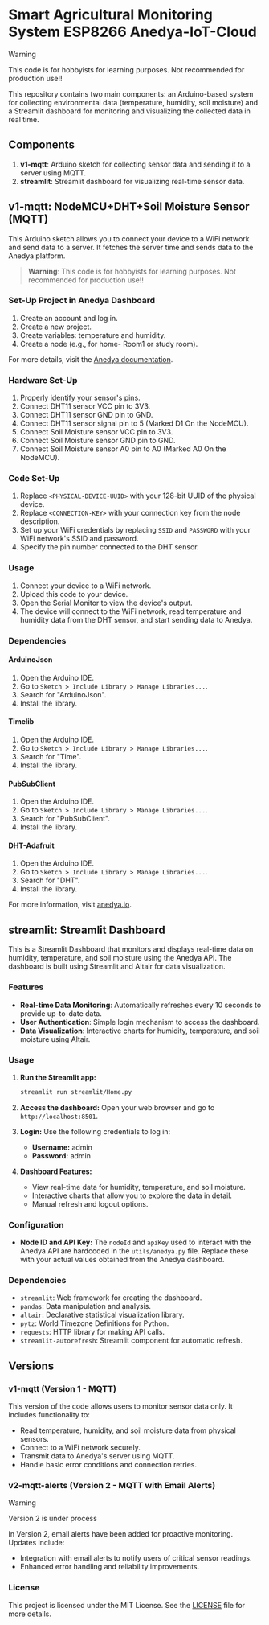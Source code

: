 # Smart Agricultural Monitoring System ESP8266 Anedya-IoT-Cloud

> [!WARNING]
> This code is for hobbyists for learning purposes. Not recommended for production use!!

This repository contains two main components: an Arduino-based system for collecting environmental data (temperature, humidity, soil moisture) and a Streamlit dashboard for monitoring and visualizing the collected data in real time.

## Components

1. **v1-mqtt**: Arduino sketch for collecting sensor data and sending it to a server using MQTT.
2. **streamlit**: Streamlit dashboard for visualizing real-time sensor data.

## v1-mqtt: NodeMCU+DHT+Soil Moisture Sensor (MQTT)

This Arduino sketch allows you to connect your device to a WiFi network and send data to a server. It fetches the server time and sends data to the Anedya platform.

> **Warning**: This code is for hobbyists for learning purposes. Not recommended for production use!!

### Set-Up Project in Anedya Dashboard

1. Create an account and log in.
2. Create a new project.
3. Create variables: temperature and humidity.
4. Create a node (e.g., for home- Room1 or study room).

For more details, visit the [Anedya documentation](https://docs.anedya.io/getting-started/quickstart/#create-a-new-project).

### Hardware Set-Up

1. Properly identify your sensor's pins.
2. Connect DHT11 sensor VCC pin to 3V3.
3. Connect DHT11 sensor GND pin to GND.
4. Connect DHT11 sensor signal pin to 5 (Marked D1 On the NodeMCU).
5. Connect Soil Moisture sensor VCC pin to 3V3.
6. Connect Soil Moisture sensor GND pin to GND.
7. Connect Soil Moisture sensor A0 pin to A0 (Marked A0 On the NodeMCU).

### Code Set-Up

1. Replace `<PHYSICAL-DEVICE-UUID>` with your 128-bit UUID of the physical device.
2. Replace `<CONNECTION-KEY>` with your connection key from the node description.
3. Set up your WiFi credentials by replacing `SSID` and `PASSWORD` with your WiFi network's SSID and password.
4. Specify the pin number connected to the DHT sensor.

### Usage

1. Connect your device to a WiFi network.
2. Upload this code to your device.
3. Open the Serial Monitor to view the device's output.
4. The device will connect to the WiFi network, read temperature and humidity data from the DHT sensor, and start sending data to Anedya.

### Dependencies

#### ArduinoJson

1. Open the Arduino IDE.
2. Go to `Sketch > Include Library > Manage Libraries...`.
3. Search for "ArduinoJson".
4. Install the library.

#### Timelib

1. Open the Arduino IDE.
2. Go to `Sketch > Include Library > Manage Libraries...`.
3. Search for "Time".
4. Install the library.

#### PubSubClient

1. Open the Arduino IDE.
2. Go to `Sketch > Include Library > Manage Libraries...`.
3. Search for "PubSubClient".
4. Install the library.

#### DHT-Adafruit

1. Open the Arduino IDE.
2. Go to `Sketch > Include Library > Manage Libraries...`.
3. Search for "DHT".
4. Install the library.

For more information, visit [anedya.io](https://anedya.io).

## streamlit: Streamlit Dashboard

This is a Streamlit Dashboard that monitors and displays real-time data on humidity, temperature, and soil moisture using the Anedya API. The dashboard is built using Streamlit and Altair for data visualization.

### Features

- **Real-time Data Monitoring**: Automatically refreshes every 10 seconds to provide up-to-date data.
- **User Authentication**: Simple login mechanism to access the dashboard.
- **Data Visualization**: Interactive charts for humidity, temperature, and soil moisture using Altair.

### Usage

1. **Run the Streamlit app:**
    ```sh
    streamlit run streamlit/Home.py
    ```

2. **Access the dashboard:**
   Open your web browser and go to `http://localhost:8501`.

3. **Login:**
   Use the following credentials to log in:
   - **Username:** admin
   - **Password:** admin

4. **Dashboard Features:**
   - View real-time data for humidity, temperature, and soil moisture.
   - Interactive charts that allow you to explore the data in detail.
   - Manual refresh and logout options.

### Configuration

- **Node ID and API Key:**
  The `nodeId` and `apiKey` used to interact with the Anedya API are hardcoded in the `utils/anedya.py` file. Replace these with your actual values obtained from the Anedya dashboard.

### Dependencies

- `streamlit`: Web framework for creating the dashboard.
- `pandas`: Data manipulation and analysis.
- `altair`: Declarative statistical visualization library.
- `pytz`: World Timezone Definitions for Python.
- `requests`: HTTP library for making API calls.
- `streamlit-autorefresh`: Streamlit component for automatic refresh.



## Versions

### v1-mqtt (Version 1 - MQTT)

This version of the code allows users to monitor sensor data only. It includes functionality to:
- Read temperature, humidity, and soil moisture data from physical sensors.
- Connect to a WiFi network securely.
- Transmit data to Anedya's server using MQTT.
- Handle basic error conditions and connection retries.

### v2-mqtt-alerts (Version 2 - MQTT with Email Alerts)
> [!WARNING]
> Version 2 is under process 

In Version 2, email alerts have been added for proactive monitoring. Updates include:
- Integration with email alerts to notify users of critical sensor readings.
- Enhanced error handling and reliability improvements.



### License

This project is licensed under the MIT License. See the [LICENSE](LICENSE) file for more details.


